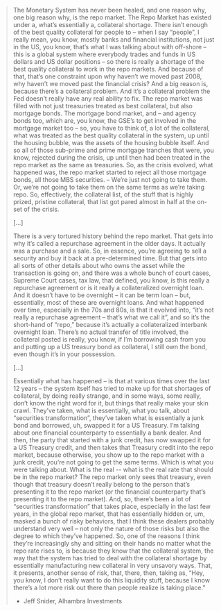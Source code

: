 > The Monetary System has never been healed, and one reason why, one big reason why, is the repo market.  The Repo Market has existed under a, what’s essentially a, collateral shortage.  There isn’t enough of the best quality collateral for people to – when I say “people”, I really mean, you know, mostly banks and financial institutions, not just in the US, you know, that’s what I was talking about with off-shore – this is a global system where everybody trades and funds in US dollars and US dollar positions – so there is really a shortage of the best quality collateral to work in the repo markets.  And because of that, that’s one constraint upon why haven’t we moved past 2008, why haven’t we moved past the financial crisis?  And a big reason is, because there’s a collateral problem. And it’s a collateral problem the Fed doesn’t really have any real ability to fix. The repo market was filled with not just treasuries treated as best collateral, but also mortgage bonds.  The mortgage bond market, and – and agency bonds too, which are, you know, the GSE’s to get involved in the mortgage market too – so, you have to think of, a lot of the collateral, what was treated as the best quality collateral in the system, up until the housing bubble, was the assets of the housing bubble itself.  And so all of those sub-prime and prime mortgage tranches that were, you know, rejected during the crisis, up until then had been treated in the repo market as the same as treasuries.  So, as the crisis evolved, what happened was, the repo market started to reject all those mortgage bonds, all those MBS securities. – We’re just not going to take them.  Or, we’re not going to take them on the same terms as we’re taking repo.  So, effectively, the collateral list, of the stuff that is highly prized, pristine collateral, that list got pared almost in half at the on-set of the crisis.
> 
> […]
> 
> There is a very tortured history behind the repo market.  That gets into why it’s called a repurchase agreement in the older days.  It actually was a purchase and a sale.  So, in essence, you’re agreeing to sell a security and buy it back at a pre-determined time.  But that gets into all sorts of other details about who owns the asset while the transaction is going on, and there was a whole bunch of court cases, Supreme Court cases, tax law, that defined, you know, is this really a repurchase agreement or is it really a collateralized overnight loan.  And it doesn’t have to be overnight – it can be term loan – but, essentially, most of these are overnight loans.  And what happened over time, especially in the 70s and 80s, is that it evolved into, “it’s not really a repurchase agreement – that’s what we call it”, and so it’s the short-hand of “repo,” because it’s actually a collateralized interbank overnight loan.  There’s no actual transfer of title involved, the collateral posted is really, you know, if I’m borrowing cash from you and putting up a US treasury bond as collateral, I still own the bond, even though it’s in your possession.
> 
> […]
> 
> Essentially what has happened – is that at various times over the last 12 years – the system itself has tried to make up for that shortages of collateral, by doing really strange, and in some ways, some really, don’t know the right word for it, but things that really make your skin crawl.  They’ve taken, what is essentially, what you talk, about “securities transformation”, they’ve taken what is essentially a junk bond and borrowed, uh, swapped it for a US Treasury.  I’m talking about one financial counterparty to essentially a bank dealer.  And then, the party that started with a junk credit, has now swapped it for a US Treasury credit, and then takes that Treasury credit into the repo market, because otherwise, you show up to the repo market with a junk credit, you’re not going to get the same terms.  Which is what you were talking about.  What is the real -- what is the real rate that should be in the repo market?  The repo market only sees that treasury, even though that treasury doesn’t really belong to the person that’s presenting it to the repo market (or the financial counterparty that’s presenting it to the repo market).  And, so, there’s been a lot of “securities transformation” that takes place, especially in the last few years, in the global repo market, that has essentially hidden or, um, masked a bunch of risky behaviors, that I think these dealers probably understand very well – not only the nature of those risks but also the degree to which they’ve happened.  So, one of the reasons I think they’re increasingly shy and sitting on their hands no matter what the repo rate rises to, is because they know that the collateral system, the way that the system has tried to deal with the collateral shortage by essentially manufacturing new collateral in very unsavory ways.  That, it presents, another sense of risk, that, there, then, taking as, “Hey, you know, I don’t really want to do this liquidity stuff, because I know there’s a lot more risk out there than people realize is taking place.”
> - Jeff Snider, Alhambra Investments
